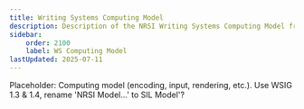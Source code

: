 ```yaml
---
title: Writing Systems Computing Model
description: Description of the NRSI Writing Systems Computing Model from WSIG
sidebar:
    order: 2100
    label: WS Computing Model
lastUpdated: 2025-07-11
---
```


Placeholder: Computing model (encoding, input, rendering, etc.). Use WSIG 1.3 & 1.4, rename 'NRSI Model...' to SIL Model'?
